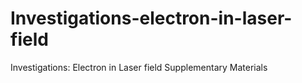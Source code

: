 # Investigations-electron-in-laser-field
Investigations: Electron in Laser field Supplementary Materials
